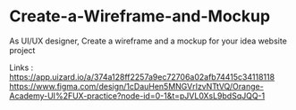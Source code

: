 # Create-a-Wireframe-and-Mockup
As UI/UX designer, Create a wireframe and a mockup for your idea website project

Links : 
https://app.uizard.io/a/374a128ff2257a9ec72706a02afb74415c34118118
https://www.figma.com/design/1cDauHen5MNGVrIzvNTtVQ/Orange-Academy-UI%2FUX-practice?node-id=0-1&t=pJVL0XsL9bdSqJQQ-1
